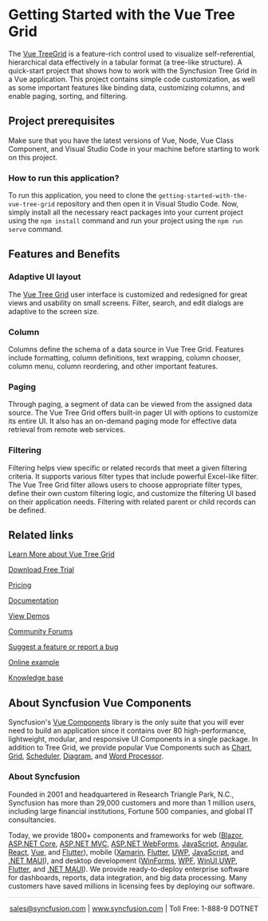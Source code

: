 # Getting Started with the Vue Tree Grid

The [Vue TreeGrid](https://www.syncfusion.com/vue-components/vue-tree-grid?utm_source=github&utm_medium=listing&utm_campaign=vue-tree-grid-github-samples) is a feature-rich control used to visualize self-referential, hierarchical data effectively in a tabular format (a tree-like structure). A quick-start project that shows how to work with the Syncfusion Tree Grid in a Vue application. This project contains simple code customization, as well as some important features like binding data, customizing columns, and enable paging, sorting, and filtering.

## Project prerequisites

Make sure that you have the latest versions of Vue, Node, Vue Class Component, and Visual Studio Code in your machine before starting to work on this project.

### How to run this application?

To run this application, you need to clone the `getting-started-with-the-vue-tree-grid` repository and then open it in Visual Studio Code. Now, simply install all the necessary react packages into your current project using the `npm install` command and run your project using the `npm run serve` command.

## Features and Benefits

### Adaptive UI layout

The [Vue Tree Grid](https://www.syncfusion.com/vue-components/vue-tree-grid?utm_source=github&utm_medium=listing&utm_campaign=vue-tree-grid-github-samples) user interface is customized and redesigned for great views and usability on small screens. Filter, search, and edit dialogs are adaptive to the screen size.

### Column 

Columns define the schema of a data source in Vue Tree Grid. Features include formatting, column definitions, text wrapping, column chooser, column menu, column reordering, and other important features.

### Paging

Through paging, a segment of data can be viewed from the assigned data source. The Vue Tree Grid offers built-in pager UI with options to customize its entire UI. It also has an on-demand paging mode for effective data retrieval from remote web services.

### Filtering

Filtering helps view specific or related records that meet a given filtering criteria. It supports various filter types that include powerful Excel-like filter. The Vue Tree Grid filter allows users to choose appropriate filter types, define their own custom filtering logic, and customize the filtering UI based on their application needs. Filtering with related parent or child records can be defined.


## Related links
[Learn More about Vue Tree Grid](https://www.syncfusion.com/vue-components/vue-tree-grid?utm_source=github&utm_medium=listing&utm_campaign=vue-tree-grid-github-samples)

[Download Free Trial](https://www.syncfusion.com/downloads/vue?utm_source=github&utm_medium=listing&utm_campaign=vue-tree-grid-github-samples)

[Pricing](https://www.syncfusion.com/sales/teamlicense?utm_source=github&utm_medium=listing&utm_campaign=vue-tree-grid-github-samples)

[Documentation](https://ej2.syncfusion.com/vue/documentation/treegrid/getting-started?utm_source=github&utm_medium=listing&utm_campaign=vue-tree-grid-github-samples)

[View Demos](https://github.com/SyncfusionExamples/getting-started-with-the-vue-tree-grid?utm_source=github&utm_medium=listing&utm_campaign=vue-tree-grid-github-samples)

[Community Forums](https://www.syncfusion.com/forums/vue-components?utm_source=github&utm_medium=listing&utm_campaign=vue-tree-grid-github-samples)

[Suggest a feature or report a bug](https://www.syncfusion.com/feedback/vue?utm_source=github&utm_medium=listing&utm_campaign=vue-tree-grid-github-samples)

[Online example](https://ej2.syncfusion.com/vue/demos/#/bootstrap5/tree-grid/default.html?utm_source=github&utm_medium=listing&utm_campaign=vue-tree-grid-github-samples)

[Knowledge base](https://support.syncfusion.com/kb/web/category/73?utm_source=github&utm_medium=listing&utm_campaign=vue-tree-grid-github-samples)

## About Syncfusion Vue Components

Syncfusion's [Vue Components](https://www.syncfusion.com/vue-components?utm_source=github&utm_medium=listing&utm_campaign=vue-tree-grid-github-samples) library is the only suite that you will ever need to build an application since it contains over 80 high-performance, lightweight, modular, and responsive UI Components in a single package. In addition to Tree Grid, we provide popular Vue Components such as [Chart](https://www.syncfusion.com/vue-components/vue-charts?utm_source=github&utm_medium=listing&utm_campaign=vue-tree-grid-github-samples), [Grid](https://www.syncfusion.com/vue-components/vue-grid?utm_source=github&utm_medium=listing&utm_campaign=vue-tree-grid-github-samples), [Scheduler](https://www.syncfusion.com/vue-components/vue-scheduler?utm_source=github&utm_medium=listing&utm_campaign=vue-tree-grid-github-samples), [Diagram](https://www.syncfusion.com/vue-components/vue-diagram?utm_source=github&utm_medium=listing&utm_campaign=vue-tree-grid-github-samples), and [Word Processor](https://www.syncfusion.com/vue-components/vue-word-processor?utm_source=github&utm_medium=listing&utm_campaign=vue-tree-grid-github-samples).


### About Syncfusion
Founded in 2001 and headquartered in Research Triangle Park, N.C., Syncfusion has more than 29,000 customers and more than 1 million users, including large financial institutions, Fortune 500 companies, and global IT consultancies.

Today, we provide 1800+ components and frameworks for web ([Blazor](https://www.syncfusion.com/blazor-components?utm_source=github&utm_medium=listing&utm_campaign=vue-tree-grid-github-samples), [ASP.NET Core](https://www.syncfusion.com/aspnet-core-ui-controls?utm_source=github&utm_medium=listing&utm_campaign=vue-tree-grid-github-samples), [ASP.NET MVC](https://www.syncfusion.com/aspnet-mvc-ui-controls?utm_source=github&utm_medium=listing&utm_campaign=vue-tree-grid-github-samples), [ASP.NET WebForms](https://www.syncfusion.com/jquery/aspnet-webforms-ui-controls?utm_source=github&utm_medium=listing&utm_campaign=vue-tree-grid-github-samples), [JavaScript](https://www.syncfusion.com/javascript-ui-controls?utm_source=github&utm_medium=listing&utm_campaign=vue-tree-grid-github-samples), [Angular](https://www.syncfusion.com/angular-components?utm_source=github&utm_medium=listing&utm_campaign=vue-tree-grid-github-samples), [React](https://www.syncfusion.com/react-components?utm_source=github&utm_medium=listing&utm_campaign=vue-tree-grid-github-samples), [Vue](https://www.syncfusion.com/vue-components?utm_source=github&utm_medium=listing&utm_campaign=vue-tree-grid-github-samples), and [Flutter](https://www.syncfusion.com/flutter-widgets?utm_source=github&utm_medium=listing&utm_campaign=vue-tree-grid-github-samples)), mobile ([Xamarin](https://www.syncfusion.com/xamarin-ui-controls?utm_source=github&utm_medium=listing&utm_campaign=vue-tree-grid-github-samples), [Flutter](https://www.syncfusion.com/flutter-widgets?utm_source=github&utm_medium=listing&utm_campaign=vue-tree-grid-github-samples), [UWP](https://www.syncfusion.com/uwp-ui-controls?utm_source=github&utm_medium=listing&utm_campaign=vue-tree-grid-github-samples), [JavaScript](https://www.syncfusion.com/javascript-ui-controls?utm_source=github&utm_medium=listing&utm_campaign=vue-tree-grid-github-samples), and [.NET MAUI](https://www.syncfusion.com/maui-controls?utm_source=github&utm_medium=listing&utm_campaign=vue-tree-grid-github-samples)), and desktop development ([WinForms](https://www.syncfusion.com/winforms-ui-controls?utm_source=github&utm_medium=listing&utm_campaign=vue-tree-grid-github-samples), [WPF](https://www.syncfusion.com/wpf-controls?utm_source=github&utm_medium=listing&utm_campaign=vue-tree-grid-github-samples), [WinUI](https://www.syncfusion.com/winui-controls?utm_source=github&utm_medium=listing&utm_campaign=vue-tree-grid-github-samples),[UWP](https://www.syncfusion.com/uwp-ui-controls?utm_source=github&utm_medium=listing&utm_campaign=vue-tree-grid-github-samples), [Flutter](https://www.syncfusion.com/flutter-widgets?utm_source=github&utm_medium=listing&utm_campaign=vue-tree-grid-github-samples), and [.NET MAUI](https://www.syncfusion.com/maui-controls?utm_source=github&utm_medium=listing&utm_campaign=vue-tree-grid-github-samples)). We provide ready-to-deploy enterprise software for dashboards, reports, data integration, and big data processing. Many customers have saved millions in licensing fees by deploying our software.

<hr style="height:0.3px;border:none;color:lightgrey;background-color:lightgrey;" />

<p align="center">
<a href="mailto:sales@syncfusion.com?Subject=Syncfusion Vue Tree Grid - GitHub" target="_top">sales@syncfusion.com</a> | <a href="https://www.syncfusion.com?utm_source=github&utm_medium=listing&utm_campaign=vue-tree-grid-github-samples)">www.syncfusion.com</a> | Toll Free: 1-888-9 DOTNET <br>
</p>
